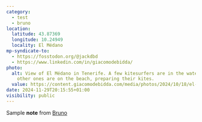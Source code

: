 ```yaml
---
category:
  - test
  - bruno
location:
  latitude: 43.87369
  longitude: 10.24949
  locality: El Médano
mp-syndicate-to:
  - https://fosstodon.org/@jackdbd
  - https://www.linkedin.com/in/giacomodebidda/
photo:
  alt: View of El Médano in Tenerife. A few kitesurfers are in the water. A few
    other ones are on the beach, preparing their kites.
  value: https://content.giacomodebidda.com/media/photos/2024/10/18/el-medano-tenerife-2023.jpg
date: 2024-11-29T20:15:55+01:00
visibility: public
---
```


<p>Sample <strong>note</strong> from <a href="https: //github.com/usebruno/bruno">Bruno</a></p>